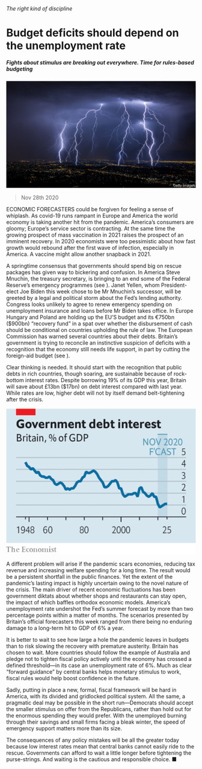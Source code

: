 ###### The right kind of discipline

# Budget deficits should depend on the unemployment rate 

##### Fights about stimulus are breaking out everywhere. Time for rules-based budgeting 

![image](images/20201128_LDP503.jpg) 

> Nov 28th 2020 

ECONOMIC FORECASTERS could be forgiven for feeling a sense of whiplash. As covid-19 runs rampant in Europe and America the world economy is taking another hit from the pandemic. America’s consumers are gloomy; Europe’s service sector is contracting. At the same time the growing prospect of mass vaccination in 2021 raises the prospect of an imminent recovery. In 2020 economists were too pessimistic about how fast growth would rebound after the first wave of infection, especially in America. A vaccine might allow another snapback in 2021.

A springtime consensus that governments should spend big on rescue packages has given way to bickering and confusion. In America Steve Mnuchin, the treasury secretary, is bringing to an end some of the Federal Reserve’s emergency programmes (see ). Janet Yellen, whom President-elect Joe Biden this week chose to be Mr Mnuchin’s successor, will be greeted by a legal and political storm about the Fed’s lending authority. Congress looks unlikely to agree to renew emergency spending on unemployment insurance and loans before Mr Biden takes office. In Europe Hungary and Poland are holding up the EU’S budget and its €750bn ($900bn) “recovery fund” in a spat over whether the disbursement of cash should be conditional on countries upholding the rule of law. The European Commission has warned several countries about their debts. Britain’s government is trying to reconcile an instinctive suspicion of deficits with a recognition that the economy still needs life support, in part by cutting the foreign-aid budget (see ).


Clear thinking is needed. It should start with the recognition that public debts in rich countries, though soaring, are sustainable because of rock-bottom interest rates. Despite borrowing 19% of its GDP this year, Britain will save about £13bn ($17bn) on debt interest compared with last year. While rates are low, higher debt will not by itself demand belt-tightening after the crisis.

![image](images/20201128_LDC057.png) 


A different problem will arise if the pandemic scars economies, reducing tax revenue and increasing welfare spending for a long time. The result would be a persistent shortfall in the public finances. Yet the extent of the pandemic’s lasting impact is highly uncertain owing to the novel nature of the crisis. The main driver of recent economic fluctuations has been government diktats about whether shops and restaurants can stay open, the impact of which baffles orthodox economic models. America’s unemployment rate undershot the Fed’s summer forecast by more than two percentage points within a matter of months. The scenarios presented by Britain’s official forecasters this week ranged from there being no enduring damage to a long-term hit to GDP of 6% a year.

It is better to wait to see how large a hole the pandemic leaves in budgets than to risk slowing the recovery with premature austerity. Britain has chosen to wait. More countries should follow the example of Australia and pledge not to tighten fiscal policy actively until the economy has crossed a defined threshold—in its case an unemployment rate of 6%. Much as clear “forward guidance” by central banks helps monetary stimulus to work, fiscal rules would help boost confidence in the future.

Sadly, putting in place a new, formal, fiscal framework will be hard in America, with its divided and gridlocked political system. All the same, a pragmatic deal may be possible in the short run—Democrats should accept the smaller stimulus on offer from the Republicans, rather than hold out for the enormous spending they would prefer. With the unemployed burning through their savings and small firms facing a bleak winter, the speed of emergency support matters more than its size.

The consequences of any policy mistakes will be all the greater today because low interest rates mean that central banks cannot easily ride to the rescue. Governments can afford to wait a little longer before tightening the purse-strings. And waiting is the cautious and responsible choice. ■

